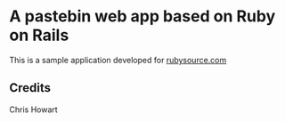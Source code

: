 # A pastebin web app based on Ruby on Rails

This is a sample application developed for [rubysource.com](http://www.rubysource.com)

## Credits

Chris Howart